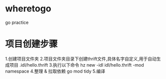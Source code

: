 # wheretogo
go practice

# 项目创建步骤
1.创建项目文件夹
2.项目文件夹目录下创建thrift文件,具体名字自定义,用于自动生成项目
.idl/hello.thrift
3.执行以下命令
hz new -idl idl/hello.thrift -mod namespace
4.整理 & 拉取依赖
go mod tidy
5.编译